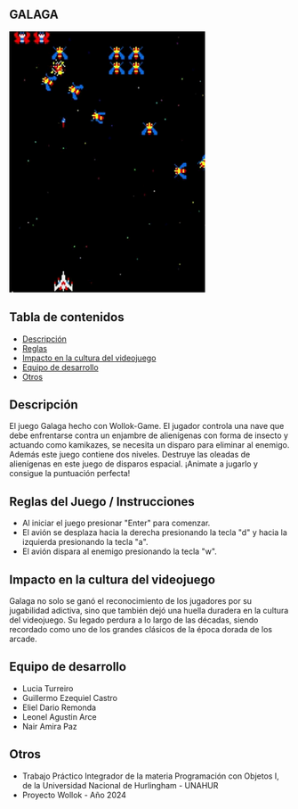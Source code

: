 ## GALAGA


![demo](./video/GalagaGif.gif)



## Tabla de contenidos

- [Descripción](#descripción)
- [Reglas](#reglas-del-juego--instrucciones)
- [Impacto en la cultura del videojuego](#Impacto)
- [Equipo de desarrollo](#Equipo)
- [Otros](#Otros)




## Descripción 

El juego Galaga hecho con Wollok-Game. El jugador controla una nave que debe enfrentarse contra un enjambre de alienígenas con forma de insecto y actuando como kamikazes, se necesita un disparo para eliminar al enemigo. Además este juego contiene dos niveles. Destruye las oleadas de alienígenas en este juego de disparos espacial. 
¡Animate a jugarlo y consigue la puntuación perfecta!



## Reglas del Juego / Instrucciones

- Al iniciar el juego presionar "Enter" para comenzar.
- El avión se desplaza hacia la derecha presionando la tecla "d" y hacia la izquierda presionando la tecla "a".
- El avión dispara al enemigo presionando la tecla "w".



## Impacto en la cultura del videojuego

Galaga no solo se ganó el reconocimiento de los jugadores por su jugabilidad adictiva, sino que también dejó una huella duradera en la cultura del videojuego. Su legado perdura a lo largo de las décadas, siendo recordado como uno de los grandes clásicos de la época dorada de los arcade.


## Equipo de desarrollo

- Lucia Turreiro
- Guillermo Ezequiel Castro
- Eliel Dario Remonda
- Leonel Agustin Arce
- Nair Amira Paz


## Otros

- Trabajo Práctico Integrador de la materia Programación con Objetos I, de la Universidad Nacional de Hurlingham - UNAHUR
- Proyecto Wollok - Año 2024


